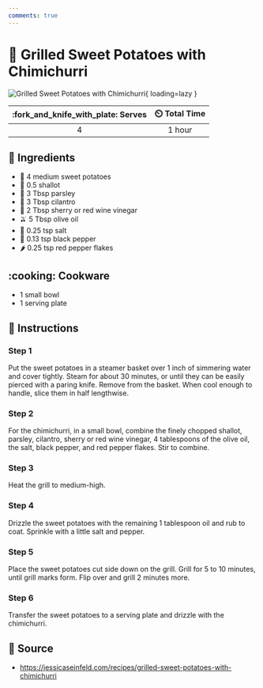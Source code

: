 ```yaml
---
comments: true
---
```

# :sweet_potato: Grilled Sweet Potatoes with Chimichurri

![Grilled Sweet Potatoes with Chimichurri](../assets/images/grilled-sweet-potatoes-with-chimichurri.jpg){ loading=lazy }

| :fork_and_knife_with_plate: Serves | :timer_clock: Total Time |
|:----------------------------------:|:-----------------------: |
| 4 | 1 hour |

## :salt: Ingredients

- :sweet_potato: 4 medium sweet potatoes
- :onion: 0.5 shallot
- :herb: 3 Tbsp parsley
- :herb: 3 Tbsp cilantro
- :wine_glass: 2 Tbsp sherry or red wine vinegar
- :olive: 5 Tbsp olive oil
- :salt: 0.25 tsp salt
- :salt: 0.13 tsp black pepper
- :hot_pepper: 0.25 tsp red pepper flakes

## :cooking: Cookware

- 1 small bowl
- 1 serving plate

## :pencil: Instructions

### Step 1

Put the sweet potatoes in a steamer basket over 1 inch of simmering water and cover tightly. Steam for about 30 minutes,
or until they can be easily pierced with a paring knife. Remove from the basket. When cool enough to handle, slice them
in half lengthwise.

### Step 2

For the chimichurri, in a small bowl, combine the finely chopped shallot, parsley, cilantro, sherry or red wine vinegar,
4 tablespoons of the olive oil, the salt, black pepper, and red pepper flakes. Stir to combine.

### Step 3

Heat the grill to medium-high.

### Step 4

Drizzle the sweet potatoes with the remaining 1 tablespoon oil and rub to coat. Sprinkle with a little salt and pepper.

### Step 5

Place the sweet potatoes cut side down on the grill. Grill for 5 to 10 minutes, until grill marks form. Flip over and
grill 2 minutes more.

### Step 6

Transfer the sweet potatoes to a serving plate and drizzle with the chimichurri.

## :link: Source

- <https://jessicaseinfeld.com/recipes/grilled-sweet-potatoes-with-chimichurri>
